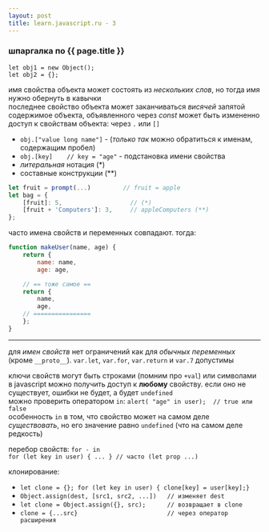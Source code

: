 ```yaml
---
layout: post
title: learn.javascript.ru - 3
---
```


### шпаргалка по {{ page.title }}

`let obj1 = new Object();`  
`let obj2 = {};`  

имя свойства объекта может состоять из _нескольких слов_, но тогда имя нужно обернуть в кавычки  
последнее свойство объекта может заканчиваться _висячей_ запятой  
содержимое объекта, объявленного через _const_ может быть измененно  
доступ к свойствам объекта: через `.` или `[]`  
- `obj.["value long name"]` - (_только так_ можно обратиться к именам, содержащим пробел)  
- `obj.[key]    // key = "age"` - подстановка имени свойства  
- _литеральная_ нотация (\*)  
- составные конструкции (\*\*)  

```js
let fruit = prompt(...)         // fruit = apple
let bag = {
    [fruit]: 5,                   // (*)
    [fruit + 'Computers']: 3,     // appleComputers (**)
};
```

часто имена свойств и переменных совпадают. тогда:  
```js
function makeUser(name, age) {
    return {
        name: name,
        age: age,

    // == тоже самое ==
    return { 
        name,
        age,
    // ================
    };
}
```

---  

для _имен свойств_ нет ограничений как для _обычных переменных_ (кроме `__proto__`). `var.let`, `var.for`, `var.return`
и `var.7` допустимы  

ключи свойств могут быть строками (помним про `+val`) или символами  
в javascript можно получить доступ к __любому__ свойству. если оно не существует, ошибки не будет, а будет `undefined`  
можно проверить оператором `in`: `alert( "age" in user);  // true или false`  
особенность `in` в том, что свойство может на самом деле _существовать_, но его значение равно `undefined` (что на
самом деле редкость)  

перебор свойств: `for - in`  
`for (let key in user) { ... } // часто (let prop ...)`  

клонирование:  
- `let clone = {}; for (let key in user) { clone[key] = user[key];}`  
- `Object.assign(dest, [src1, src2, ...])   // изменяет dest`  
- `let clone = Object.assign({}, src);      // возвращает в clone`  
- `clone = {...src}                         // через оператор расширения`

